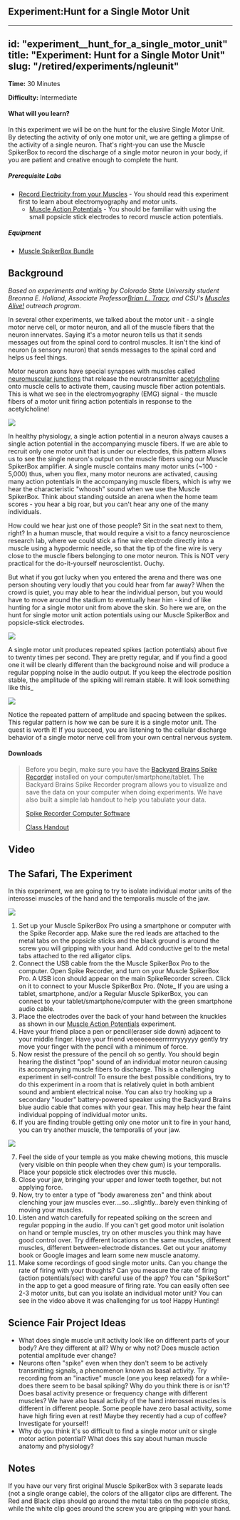 ## Experiment:Hunt for a Single Motor Unit

---
id: "experiment__hunt_for_a_single_motor_unit"
title: "Experiment: Hunt for a Single Motor Unit"
slug: "/retired/experiments/ngleunit"
---

**Time:**  30 Minutes

**Difficulty:**   Intermediate

#### What will you learn?

In this experiment we will be on the hunt for the elusive Single Motor Unit.
By detecting the activity of only one motor unit, we are getting a glimpse of
the activity of a single neuron. That's right-you can use the Muscle SpikerBox
to record the discharge of a single motor neuron in your body, if you are
patient and creative enough to complete the hunt.

##### Prerequisite Labs

* [Record Electricity from your Muscles](./muscleSpikerBox.md) - You should read this experiment first to learn about electromyography and motor units.
  * [Muscle Action Potentials](muscleactionpotential.md) - You should be familiar with using the small popsicle stick electrodes to record muscle action potentials.

##### Equipment

* [Muscle SpikerBox Bundle](https://backyardbrains.com/products/muscleSpikerboxBundle)

## Background

_Based on experiments and writing by Colorado State University student Breonna
E. Holland, Associate Professor[Brian L.
Tracy](https://www.hes.chhs.colostate.edu/faculty-staff/tracy.aspx), and CSU's
[Muscles Alive!](https://www.facebook.com/MusclesAliveCSU/) outreach program._

In several other experiments, we talked about the motor unit - a single motor
nerve cell, or motor neuron, and all of the muscle fibers that the neuron
innervates. Saying it's a motor neuron tells us that it sends messages out
from the spinal cord to control muscles. It isn't the kind of neuron (a
sensory neuron) that sends messages to the spinal cord and helps us feel
things.

Motor neuron axons have special synapses with muscles called [neuromuscular
junctions](https://en.wikipedia.org/wiki/Neuromuscular_junction) that release
the neurotransmitter
[acetylcholine](https://en.wikipedia.org/wiki/Acetylcholine) onto muscle cells
to activate them, causing muscle fiber action potentials. This is what we see
in the electromyography (EMG) signal - the muscle fibers of a motor unit
firing action potentials in response to the acetylcholine!

[ ![](./img/The_Rock_Motor_Unit_web.jpg)](./img/The_Rock_Motor_Unit_web.jpg)

In healthy physiology, a single action potential in a neuron always causes a
single action potential in the accompanying muscle fibers. If we are able to
recruit only one motor unit that is under our electrodes, this pattern allows
us to see the single neuron's output on the muscle fibers using our Muscle
SpikerBox amplifier. A single muscle contains many motor units (~100 - 5,000)
thus, when you flex, many motor neurons are activated, causing many action
potentials in the accompanying muscle fibers, which is why we hear the
characteristic "whoosh" sound when we use the Muscle SpikerBox. Think about
standing outside an arena when the home team scores - you hear a big roar, but
you can't hear any one of the many individuals.

How could we hear just one of those people? Sit in the seat next to them,
right? In a human muscle, that would require a visit to a fancy neuroscience
research lab, where we could stick a fine wire electrode directly into a
muscle using a hypodermic needle, so that the tip of the fine wire is very
close to the muscle fibers belonging to one motor neuron. This is NOT very
practical for the do-it-yourself neuroscientist. Ouchy.

But what if you got lucky when you entered the arena and there was one person
shouting very loudly that you could hear from far away? When the crowd is
quiet, you may able to hear the individual person, but you would have to move
around the stadium to eventually hear him - kind of like hunting for a single
motor unit from above the skin. So here we are, on the hunt for single motor
unit action potentials using our Muscle SpikerBox and popsicle-stick
electrodes.

[ ![](./img/Motor_Unit_Stadium_web.jpg)](./img/Motor_Unit_Stadium_web.jpg)

A single motor unit produces repeated spikes (action potentials) about five to
twenty times per second. They are pretty regular, and if you find a good one
it will be clearly different than the background noise and will produce a
regular popping noise in the audio output. If you keep the electrode position
stable, the amplitude of the spiking will remain stable. It will look
something like this_

[
![](./img/Single_Motor_Unit_Recorder.png)](./img/Single_Motor_Unit_Recorder.png)

Notice the repeated pattern of amplitude and spacing between the spikes. This
regular pattern is how we can be sure it is a single motor unit. The quest is
worth it! If you succeed, you are listening to the cellular discharge behavior
of a single motor nerve cell from your own central nervous system.

#### Downloads

> Before you begin, make sure you have the [Backyard Brains Spike
> Recorder](https://backyardbrains.com/products/spikerecorder) installed on
> your computer/smartphone/tablet. The Backyard Brains Spike Recorder program
> allows you to visualize and save the data on your computer when doing
> experiments. We have also built a simple lab handout to help you tabulate
> your data.
>
> [Spike Recorder Computer
> Software](https://backyardbrains.com/products/spikerecorder)
>
> [Class
> Handout](./files/Hunt_for_Motor_Unit_handout.pdf)

## Video

## The Safari, The Experiment

In this experiment, we are going to try to isolate individual motor units of
the interossei muscles of the hand and the temporalis muscle of the jaw.

[ ![](./img/Hand_Motor_Units_web.jpg)](./img/Hand_Motor_Units_web.jpg)

  1. Set up your Muscle SpikerBox Pro using a smartphone or computer with the Spike Recorder app. Make sure the red leads are attached to the metal tabs on the popsicle sticks and the black ground is around the screw you will gripping with your hand. Add conductive gel to the metal tabs attached to the red alligator clips.
  2. Connect the USB cable from the the Muscle SpikerBox Pro to the computer. Open Spike Recorder, and turn on your Muscle SpikerBox Pro. A USB icon should appear on the main SpikeRecorder screen. Click on it to connect to your Muscle SpikerBox Pro. (Note_ If you are using a tablet, smartphone, and/or a Regular Muscle SpikerBox, you can connect to your tablet/smartphone/computer with the green smartphone audio cable. 
  3. Place the electrodes over the back of your hand between the knuckles as shown in our [Muscle Action Potentials](https://backyardbrains.com/experiments/muscleactionpotential) experiment. 
  4. Have your friend place a pen or pencil(eraser side down) adjacent to your middle finger. Have your friend veeeeeeeeerrrrrryyyyyy gently try move your finger with the pencil with a minimum of force. 
  5. Now resist the pressure of the pencil oh so gently. You should begin hearing the distinct "pop" sound of an individual motor neuron causing its accompanying muscle fibers to discharge. This is a challenging experiment in self-control! To ensure the best possible conditions, try to do this experiment in a room that is relatively quiet in both ambient sound and ambient electrical noise. You can also try hooking up a secondary "louder" battery-powered speaker using the Backyard Brains blue audio cable that comes with your gear. This may help hear the faint individual popping of individual motor units.
  6. If you are finding trouble getting only one motor unit to fire in your hand, you can try another muscle, the temporalis of your jaw. 

[ ![](./img/masticacion_web2.jpg)](./img/masticacion_web2.jpg)

  7. Feel the side of your temple as you make chewing motions, this muscle (very visible on thin people when they chew gum) is your temporalis. Place your popsicle stick electrodes over this muscle.
  8. Close your jaw, bringing your upper and lower teeth together, but not applying force.
  9. Now, try to enter a type of "body awareness zen" and think about clenching your jaw muscles ever....so...slightly...barely even thinking of moving your muscles. 
  10. Listen and watch carefully for repeated spiking on the screen and regular popping in the audio. If you can't get good motor unit isolation on hand or temple muscles, try on other muscles you think may have good control over. Try different locations on the same muscles, different muscles, different between-electrode distances. Get out your anatomy book or Google images and learn some new muscle anatomy.
  11. Make some recordings of good single motor units. Can you change the rate of firing with your thoughts? Can you measure the rate of firing (action potentials/sec) with careful use of the app? You can "SpikeSort" in the app to get a good measure of firing rate. You can easily often see 2-3 motor units, but can you isolate an individual motor unit? You can see in the video above it was challenging for us too! Happy Hunting!

## Science Fair Project Ideas

* What does single muscle unit activity look like on different parts of your body? Are they different at all? Why or why not? Does muscle action potential amplitude ever change?
* Neurons often "spike" even when they don't seem to be actively transmitting signals, a phenomenon known as basal activity. Try recording from an "inactive" muscle (one you keep relaxed) for a while-does there seem to be basal spiking? Why do you think there is or isn't? Does basal activity presence or frequency change with different muscles? We have also basal activity of the hand interossei muscles is different in different people. Some people have zero basal activity, some have high firing even at rest! Maybe they recently had a cup of coffee? Investigate for yourself!
* Why do you think it's so difficult to find a single motor unit or single motor action potential? What does this say about human muscle anatomy and physiology? 

## Notes

If you have our very first original Muscle SpikerBox with 3 separate leads
(not a single orange cable), the colors of the alligator clips are different.
The Red and Black clips should go around the metal tabs on the popsicle
sticks, while the white clip goes around the screw you are gripping with your
hand.